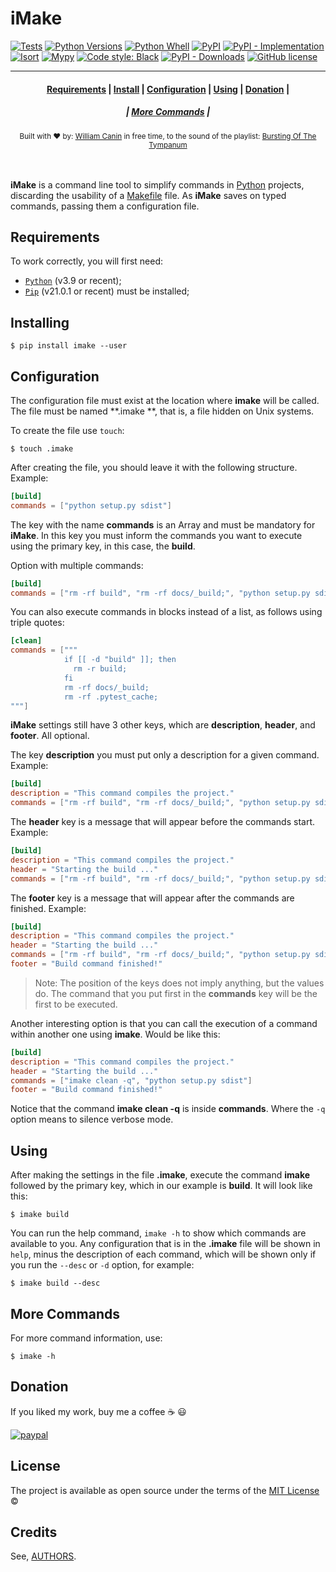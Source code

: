 # iMake

[![Tests](https://github.com/snakypy/imake/actions/workflows/tests.yml/badge.svg)](https://github.com/snakypy/imake/actions/workflows/tests.yml)
[![Python Versions](https://img.shields.io/pypi/pyversions/imake)](https://pyup.io/repos/github/snakypy/imake/)
[![Python Whell](https://img.shields.io/pypi/wheel/imake)](https://pypi.org/project/wheel/)
[![PyPI](https://img.shields.io/pypi/v/imake)](https://pypi.org/project/imake/#history)
[![PyPI - Implementation](https://img.shields.io/pypi/implementation/imake)](https://pypi.org/project/imake)
[![Isort](https://img.shields.io/badge/%20imports-isort-%231674b1?style=flat&labelColor=ef8336)](https://pycqa.github.io/isort/)
[![Mypy](http://www.mypy-lang.org/static/mypy_badge.svg)](http://mypy-lang.org/)
[![Code style: Black](https://img.shields.io/badge/code%20style-black-000000.svg)](https://github.com/psf/black)
[![PyPI - Downloads](https://img.shields.io/pypi/dm/imake)](https://pypi.org/project/imake/#files)
[![GitHub license](https://img.shields.io/github/license/snakypy/imake)](https://github.com/snakypy/imake/blob/master/LICENSE)

----------------
<div align="center">
  <h4>
    <a href="#requirements">Requirements</a> |
    <a href="#installing">Install</a> |
    <a href="#configuration">Configuration</a> |
    <a href="#using">Using</a> |
    <a href="#donation">Donation</a> |
  </h4>
  <h5>
    | <a href="#more-commands">More Commands</a> |
  </h5>
</div>

<div align="center">
  <sub>Built with ❤︎ by:
  <a href="https://williamcanin.github.io" target="_blank">William Canin</a> in free time,
  to the sound of the playlist: <a href="https://open.spotify.com/playlist/48brJJZdVifY79QAFmEImq?si=GmsvfKqATpG4p72ZeVClIQ" target="_blank">Bursting Of The Tympanum</a></sub>
</div>
<br>
<br>

**iMake** is a command line tool to simplify commands in [Python](https://python.org) projects, discarding the usability of a [Makefile](https://www.gnu.org/software/make/) file.
As **iMake** saves on typed commands, passing them a configuration file.

## Requirements

To work correctly, you will first need:

- [`Python`](https://python.org) (v3.9 or recent);
- [`Pip`](https://pip.pypa.io/en/stable/) (v21.0.1 or recent) must be installed;

## Installing

```shell
$ pip install imake --user
```

## Configuration

The configuration file must exist at the location where **imake** will be called. The file must be named **.imake **, that is, a file hidden on Unix systems.

To create the file use `touch`:

```shell
$ touch .imake
```

After creating the file, you should leave it with the following structure. Example:

```toml
[build]
commands = ["python setup.py sdist"]
```

The key with the name **commands** is an Array and must be mandatory for **iMake**. In this key you must inform the commands you want to execute using the primary key, in this case, the **build**.

Option with multiple commands:

```toml
[build]
commands = ["rm -rf build", "rm -rf docs/_build;", "python setup.py sdist"]
```

You can also execute commands in blocks instead of a list, as follows using triple quotes:

```toml
[clean]
commands = ["""
            if [[ -d "build" ]]; then
              rm -r build;
            fi
            rm -rf docs/_build;
            rm -rf .pytest_cache;
"""]
```

**iMake** settings still have 3 other keys, which are **description**, **header**, and **footer**. All optional.

The key **description** you must put only a description for a given command. Example:

```toml
[build]
description = "This command compiles the project."
commands = ["rm -rf build", "rm -rf docs/_build;", "python setup.py sdist"]
```

The **header** key is a message that will appear before the commands start. Example:

```toml
[build]
description = "This command compiles the project."
header = "Starting the build ..."
commands = ["rm -rf build", "rm -rf docs/_build;", "python setup.py sdist"]
```

The **footer** key is a message that will appear after the commands are finished. Example:

```toml
[build]
description = "This command compiles the project."
header = "Starting the build ..."
commands = ["rm -rf build", "rm -rf docs/_build;", "python setup.py sdist"]
footer = "Build command finished!"
```

> Note: The position of the keys does not imply anything, but the values do. The command that you put first in the **commands** key will be the first to be executed.

Another interesting option is that you can call the execution of a command within another one using **imake**. Would be like this:

```toml
[build]
description = "This command compiles the project."
header = "Starting the build ..."
commands = ["imake clean -q", "python setup.py sdist"]
footer = "Build command finished!"
```

Notice that the command **imake clean -q** is inside **commands**. Where the `-q` option means to silence verbose mode.

## Using

After making the settings in the file **.imake**, execute the command **imake** followed by the primary key, which in our example is **build**. It will look like this:

```shell
$ imake build
```

You can run the help command, `imake -h` to show which commands are available to you. Any configuration that is in the **.imake** file will be shown in `help`, minus the description of each command, which will be shown only if you run the `--desc` or `-d` option, for example:

```shell
$ imake build --desc 
```

 ## More Commands

For more command information, use:

```shell
$ imake -h
```

## Donation

If you liked my work, buy me a coffee :coffee: :smiley:

[![paypal](https://www.paypalobjects.com/en_US/i/btn/btn_donateCC_LG.gif)](https://www.paypal.com/cgi-bin/webscr?cmd=_s-xclick&hosted_button_id=YBK2HEEYG8V5W&source)

## License

The project is available as open source under the terms of the [MIT License](https://github.com/snakypy/imake/blob/master/LICENSE) ©

## Credits

See, [AUTHORS](https://github.com/snakypy/imake/blob/master/AUTHORS.rst).
